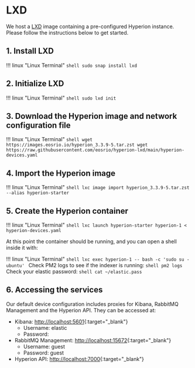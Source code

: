 # LXD

We host a [LXD](https://linuxcontainers.org/lxd/introduction/) image containing a pre-configured Hyperion instance.
Please follow the instructions below to get started.

## 1. Install LXD

!!! linux "Linux Terminal"
    ```shell
    sudo snap install lxd
    ```

## 2. Initialize LXD

!!! linux "Linux Terminal"
    ```shell
    sudo lxd init
    ```

## 3. Download the Hyperion image and network configuration file

!!! linux "Linux Terminal"
    ```shell
    wget https://images.eosrio.io/hyperion_3.3.9-5.tar.zst
    wget https://raw.githubusercontent.com/eosrio/hyperion-lxd/main/hyperion-devices.yaml
    ```

## 4. Import the Hyperion image

!!! linux "Linux Terminal"
    ```shell
    lxc image import hyperion_3.3.9-5.tar.zst --alias hyperion-starter
    ```

## 5. Create the Hyperion container

!!! linux "Linux Terminal"
    ```shell
    lxc launch hyperion-starter hyperion-1 < hyperion-devices.yaml
    ```

At this point the container should be running, and you can open a shell inside it with:

!!! linux "Linux Terminal"
    ```shell
    lxc exec hyperion-1 -- bash -c 'sudo su - ubuntu'
    ```
    Check PM2 logs to see if the indexer is running:
    ```shell
    pm2 logs
    ```
    Check your elastic password:
    ```shell
    cat ~/elastic.pass
    ```

## 6. Accessing the services

Our default device configuration includes proxies for Kibana, RabbitMQ Management and the Hyperion API.
They can be accessed at:

- Kibana: [http://localhost:5601](http://localhost:5601){:target="_blank"}
    - Username: elastic
    - Password: 
- RabbitMQ Management: [http://localhost:15672](http://localhost:15672){:target="_blank"}
    - Username: guest
    - Password: guest
- Hyperion API: [http://localhost:7000](http://localhost:7000){:target="_blank"}
